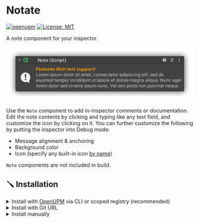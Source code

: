 # Notate
[![openupm](https://img.shields.io/npm/v/com.nmacadam.notate?label=openupm&registry_uri=https://package.openupm.com)](https://openupm.com/packages/com.nmacadam.notate/) [![License: MIT](https://img.shields.io/badge/License-MIT-brightgreen.svg)](/LICENSE) 

A note component for your inspector.

![Example](https://raw.githubusercontent.com/nmacadam/Notate/main/.github/example.png "Example")

Use the `Note` component to add in-inspector comments or documentation.  Edit the note contents by clicking and typing like any text field, and customize the icon by clicking on it.
You can further customize the following by putting the inspector into Debug mode:
- Message alignment & anchoring
- Background color
- Icon (specify any built-in icon [by name](https://github.com/halak/unity-editor-icons))

`Note` components are not included in build.

## 🪛 Installation
<details>
  <summary>Install with <a href="https://openupm.com/packages/com.nmacadam.notate/">OpenUPM</a> via CLI or scoped registry (recommended)</summary>
  
  <br />
  
  &emsp;✨ *To add a package via [openupm-cli](https://github.com/openupm/openupm-cli), run the following command:*
  
  &emsp;`openupm install com.nmacadam.notate`
  
  <br />
  
  &emsp;🗃️ *To add a package via scoped registry:*
  
  - Open `Edit/Project Settings/Package Manager`
  - Add a new Scoped Registry:
    ```
    Name: OpenUPM
    URL:  https://package.openupm.com/
    Scope(s): com.nmacadam
    ```
  - Open `Window/Package Manager`
  - Click <kbd>+</kbd>
  - <kbd>Add from Git URL</kbd>
  - `com.nmacadam.notate` <kbd>Add</kbd>
  
</details>
<details>
  <summary>Install with Git URL</summary>
  
  <br />
  
  - Open `Window/Package Manager`
  - Click <kbd>+</kbd>
  - <kbd>Add from Git URL</kbd>
  - `https://github.com/nmacadam/Notate.git#upm` <kbd>Add</kbd>
  
  &emsp;Note that you won't be able to receive updates through Package Manager this way, you'll have to update manually.
  
</details>
<details>
  <summary>Install manually</summary>
  
  <br />
  
  - Download the [upm](https://github.com/nmacadam/Notate/tree/upm) branch of this repository as a .zip file and extract it
  - Open `Window/Package Manager`
  - Click <kbd>+</kbd>
  - <kbd>Add package from disk</kbd>
  - Select `package.json` in the extracted folder

  &emsp;Note that you won't be able to receive updates through Package Manager this way, you'll have to update manually.
  
</details>